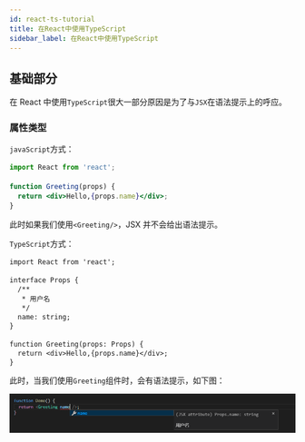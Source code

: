```yaml
---
id: react-ts-tutorial
title: 在React中使用TypeScript
sidebar_label: 在React中使用TypeScript
---
```


## 基础部分

在 React 中使用`TypeScript`很大一部分原因是为了与`JSX`在语法提示上的呼应。

### 属性类型

`javaScript`方式：

```jsx
import React from 'react';

function Greeting(props) {
  return <div>Hello,{props.name}</div>;
}
```

此时如果我们使用`<Greeting/>`，JSX 并不会给出语法提示。

`TypeScript`方式：

```tsx
import React from 'react';

interface Props {
  /**
   * 用户名
   */
  name: string;
}

function Greeting(props: Props) {
  return <div>Hello,{props.name}</div>;
}
```

此时，当我们使用`Greeting`组件时，会有语法提示，如下图：

![ts-in-react-props](./assets/images/ts-in-react-props.png)
